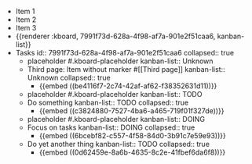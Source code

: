 - Item 1
- Item 2
- Item 3
- {{renderer :kboard, 7991f73d-628a-4f98-af7a-901e2f51caa6, kanban-list}}
- Tasks
  id:: 7991f73d-628a-4f98-af7a-901e2f51caa6
  collapsed:: true
  - placeholder #.kboard-placeholder
    kanban-list:: Unknown
  - Third page: Item without marker #[[Third page]]
    kanban-list:: Unknown
    collapsed:: true
    - {{embed ((be4116f7-2c74-42af-af62-f38352631d11))}}
  - placeholder #.kboard-placeholder
    kanban-list:: TODO
  - Do something
    kanban-list:: TODO
    collapsed:: true
    - {{embed ((c3824880-7527-4ba6-a465-719f01f327de))}}
  - placeholder #.kboard-placeholder
    kanban-list:: DOING
  - Focus on tasks
    kanban-list:: DOING
    collapsed:: true
    - {{embed ((6bcebf82-c557-4f58-84d0-3b91c7e59e93))}}
  - Do yet another thing
    kanban-list:: TODO
    collapsed:: true
    - {{embed ((0d62459e-8a6b-4635-8c2e-41fbef6da6f8))}}
